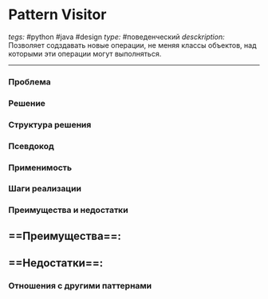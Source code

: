 # Pattern Visitor
*tegs:* #python #java #design 
*type:* #поведенческий
*desckription:* Позволяет содздавать новые операции, не меняя классы объектов, над которыми эти операции могут выполняться.

---
### Проблема


### Решение


### Структура решения

	
### Псевдокод


### Применимость


### Шаги реализации


### Преимущества и недостатки
==Преимущества==:
- 

==Недостатки==:
- 

### Отношения с другими паттернами 
